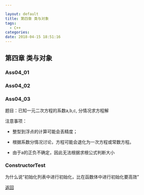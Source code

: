 ```yaml
---

layout: default
title: 第四章 类与对象
tags:
  - C++
categories:
date: 2018-04-15 18:51:16
---
```


## 第四章 类与对象

### Ass04_01

### Ass04_02

### Ass04_03

题目：已知一元二次方程的系数a,b,c, 分情况求方程解

注意事项：

- 整型到浮点的计算可能会丢精度；

- 根据系数分情况讨论，方程可能会退化为一次方程或常数方程。

- 由于a的正负不确定，因此无法根据求根公式判断大小

### ConstructorTest

为什么说“初始化列表中进行初始化，比在函数体中进行初始化要高效”

[返回](./)